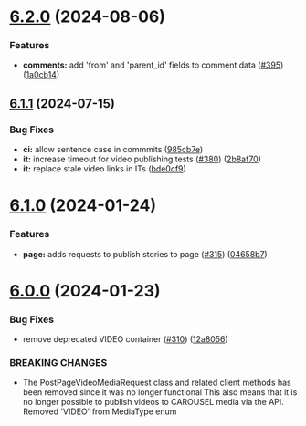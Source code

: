 # [6.2.0](https://github.com/TiagoGrosso/instagram-graph-api-lib/compare/v6.1.1...v6.2.0) (2024-08-06)


### Features

* **comments:** add 'from' and 'parent_id' fields to comment data ([#395](https://github.com/TiagoGrosso/instagram-graph-api-lib/issues/395)) ([1a0cb14](https://github.com/TiagoGrosso/instagram-graph-api-lib/commit/1a0cb144de4e13896e1b324b89e3a67a56d026ea))

## [6.1.1](https://github.com/TiagoGrosso/instagram-graph-api-lib/compare/v6.1.0...v6.1.1) (2024-07-15)


### Bug Fixes

* **ci:** allow sentence case in commmits ([985cb7e](https://github.com/TiagoGrosso/instagram-graph-api-lib/commit/985cb7ed97860cd7a89abe9be240f3978f76876c))
* **it:** increase timeout for video publishing tests ([#380](https://github.com/TiagoGrosso/instagram-graph-api-lib/issues/380)) ([2b8af70](https://github.com/TiagoGrosso/instagram-graph-api-lib/commit/2b8af707917006b599d395ef28b21681629368bc))
* **it:** replace stale video links in ITs ([bde0cf9](https://github.com/TiagoGrosso/instagram-graph-api-lib/commit/bde0cf967084684098ff038105c232c1a6b13ebe))

# [6.1.0](https://github.com/TiagoGrosso/instagram-graph-api-lib/compare/v6.0.0...v6.1.0) (2024-01-24)


### Features

* **page:** adds requests to publish stories to page ([#315](https://github.com/TiagoGrosso/instagram-graph-api-lib/issues/315)) ([04658b7](https://github.com/TiagoGrosso/instagram-graph-api-lib/commit/04658b766a08b282892625dc8a7d64c8692b328d))

# [6.0.0](https://github.com/TiagoGrosso/instagram-graph-api-lib/compare/v5.0.1...v6.0.0) (2024-01-23)


### Bug Fixes

* remove deprecated VIDEO container ([#310](https://github.com/TiagoGrosso/instagram-graph-api-lib/issues/310)) ([12a8056](https://github.com/TiagoGrosso/instagram-graph-api-lib/commit/12a80568f191295976a02548f730b60513f71791))


### BREAKING CHANGES

* The PostPageVideoMediaRequest class and related client methods has been removed since it was no longer functional
This also means that it is no longer possible to publish videos to CAROUSEL media via the API. Removed 'VIDEO' from MediaType enum
